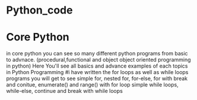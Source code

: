 # Python_code
# Core Python
 in core python you can see so many different python programs from basic to advnace.
 (procedural,functional and object object oriented programming in python)
Here You'll see all basics and advance examples of  each topics in Python Programming
#i have written the for loops as well as while loops programs 
you will get to see simple for, nested for, for-else, for with break and conitue, enumerate() and range() with for loop
simple while loops, while-else, continue and break with while loops 



